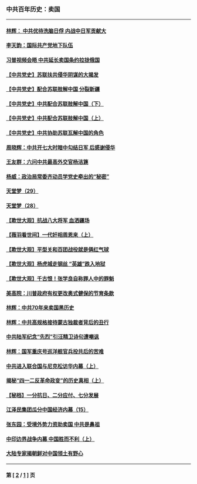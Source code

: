 ### 中共百年历史：卖国
---
#### [林辉： 中共优待洗脑日俘 内战中日军贡献大](../../pages/nf1176117/n13624644.md?01110430) 
#### [李天韵：国际共产党地下队伍](../../pages/nf1176117/n13611808.md?01110430) 
#### [习普视频会晤 中共延长卖国条约拉拢俄国](../../pages/nf1176117/n13060971.md?01110430) 
#### [【中共党史】苏联扶共侵华阴谋的大揭发](../../pages/nf1176117/n13056050.md?01110430) 
#### [【中共党史】配合苏联肢解中国 分裂新疆](../../pages/nf1176117/n13040700.md?01110430) 
#### [【中共党史】中共配合苏联肢解中国（下）](../../pages/nf1176117/n13035660.md?01110430) 
#### [【中共党史】中共配合苏联肢解中国（上）](../../pages/nf1176117/n13030262.md?01110430) 
#### [【中共党史】中共协助苏联瓦解中国的角色](../../pages/nf1176117/n13018109.md?01110430) 
#### [周晓辉：中共开七大时暗中勾结日军 后感谢侵华](../../pages/nf1176117/n12921960.md?01110430) 
#### [王友群：六问中共最高外交官杨洁篪](../../pages/nf1176117/n12836495.md?01110430) 
#### [杨威：政治局常委齐动员学党史牵出的“秘密”](../../pages/nf1176117/n12764642.md?01110430) 
#### [天堂梦（29）](../../pages/nf1176117/n12408465.md?01110430) 
#### [天堂梦（28）](../../pages/nf1176117/n12408309.md?01110430) 
#### [【欺世大观】抗战八大将军 血洒疆场](../../pages/nf1176117/n12357044.md?01110430) 
#### [【薇羽看世间】一代奸相周恩来（上）](../../pages/nf1176117/n12401109.md?01110430) 
#### [【欺世大观】平型关和百团战役就是俩红气球](../../pages/nf1176117/n12359157.md?01110430) 
#### [【欺世大观】杨虎城走钢丝 “英雄”跌入地狱](../../pages/nf1176117/n12358840.md?01110430) 
#### [【欺世大观】千古恨！张学良自称罪人中的罪魁](../../pages/nf1176117/n12358629.md?01110430) 
#### [美高院：川普政府有权更改奥式健保的节育条款](../../pages/nf1176117/n12242171.md?01110430) 
#### [林辉：中共70年来卖国黑历史](../../pages/nf1176117/n11552181.md?01110430) 
#### [林辉：中共高规格接待蒙古独裁者背后的丑行](../../pages/nf1176117/n11225005.md?01110430) 
#### [中共陆军纪念“先烈”引汪精卫诗句遭嘲讽](../../pages/nf1176117/n11153345.md?01110430) 
#### [林辉：国军重庆号巡洋舰官兵投共后的苦难](../../pages/nf1176117/n10997801.md?01110430) 
#### [中共进入联合国与尼克松访华内幕（上）](../../pages/nf1176117/n10138788.md?01110430) 
#### [揭秘“四一二反革命政变”的历史真相（上）](../../pages/nf1176117/n9996650.md?01110430) 
#### [【秘档】一分抗日、二分应付、七分发展](../../pages/nf1176117/n9331484.md?01110430) 
#### [江泽民集团瓜分中国经济内幕（15）](../../pages/nf1176117/n9268584.md?01110430) 
#### [张东园：受境外势力资助卖国 中共是鼻祖](../../pages/nf1176117/n9272480.md?01110430) 
#### [中印边界战争内幕 中国胜而不利（上）](../../pages/nf1176117/n9252458.md?01110430) 
#### [大陆专家揭朝鲜对中国领土有野心](../../pages/nf1176117/n9074056.md?01110430) 

---
#### 第 [ [2](./2.md?01110430) / [1](./1.md?01110430) ] 页
